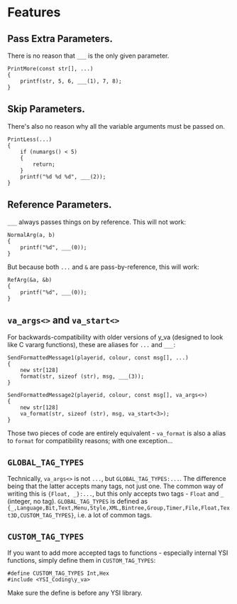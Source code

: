# Features

## Pass Extra Parameters.

There is no reason that `___` is the only given parameter.

```pawn
PrintMore(const str[], ...)
{
	printf(str, 5, 6, ___(1), 7, 8);
}
```

## Skip Parameters.

There's also no reason why all the variable arguments must be passed on.

```pawn
PrintLess(...)
{
	if (numargs() < 5)
	{
		return;
	}
	printf("%d %d %d", ___(2));
}
```

## Reference Parameters.

`___` always passes things on by reference.  This will not work:

```pawn
NormalArg(a, b)
{
	printf("%d", ___(0));
}
```

But because both `...` and `&` are pass-by-reference, this will work:

```pawn
RefArg(&a, &b)
{
	printf("%d", ___(0));
}
```

## `va_args<>` and `va_start<>`

For backwards-compatibility with older versions of y_va (designed to look like C vararg functions), these are aliases for `...` and `___`:

```pawn
SendFormattedMessage1(playerid, colour, const msg[], ...)
{
	new str[128]
	format(str, sizeof (str), msg, ___(3));
}

SendFormattedMessage2(playerid, colour, const msg[], va_args<>)
{
	new str[128]
	va_format(str, sizeof (str), msg, va_start<3>);
}

```

Those two pieces of code are entirely equivalent - `va_format` is also a alias to `format` for compatibility reasons; with one exception...

## `GLOBAL_TAG_TYPES`

Technically, `va_args<>` is not `...`, but `GLOBAL_TAG_TYPES:...`.  The difference being that the latter accepts many tags, not just one.  The common way of writing this is `{Float, _}:...`, but this only accepts two tags - `Float` and `_` (integer, no tag).  `GLOBAL_TAG_TYPES` is defined as `{_,Language,Bit,Text,Menu,Style,XML,Bintree,Group,Timer,File,Float,Text3D,CUSTOM_TAG_TYPES}`, i.e. a lot of common tags.

## `CUSTOM_TAG_TYPES`

If you want to add more accepted tags to functions - especially internal YSI functions, simply define them in `CUSTOM_TAG_TYPES`:

```pawn
#define CUSTOM_TAG_TYPES Int,Hex
#include <YSI_Coding\y_va>
```

Make sure the define is before any YSI library.

